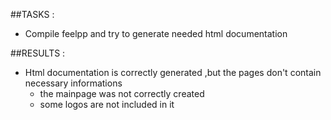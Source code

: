 ##TASKS :   
- Compile feelpp and try to generate needed html documentation

##RESULTS :   
- Html documentation is correctly generated ,but the pages don't contain necessary informations   
  - the mainpage was not correctly created 
  - some logos are not included in  it
  
